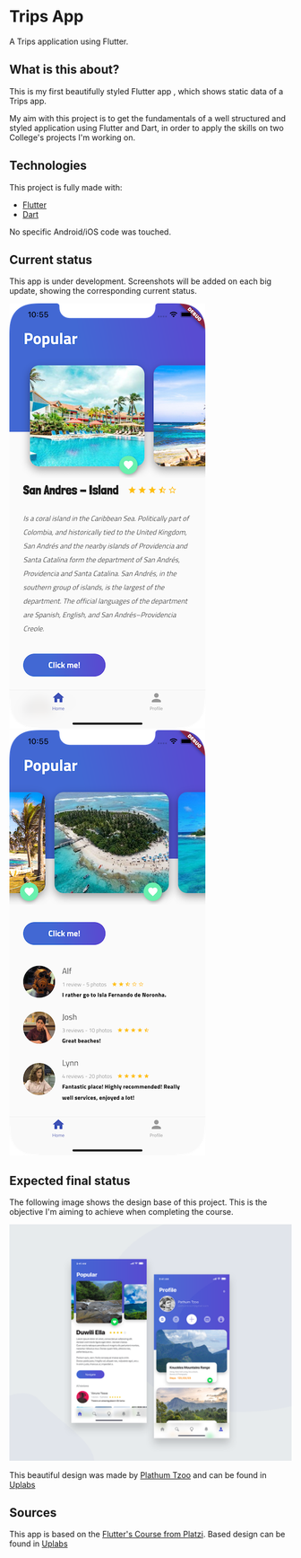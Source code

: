 # Trips App
A Trips application using Flutter.

## What is this about?

This is my first beautifully styled Flutter app , which shows static data of a Trips app. 

My aim with this project is to get the fundamentals of a well structured and styled application using Flutter and Dart, in order to apply the skills on two College's projects I'm working on.

## Technologies
This project is fully made with:
* [Flutter](https://flutter.dev/)
* [Dart](https://dart.dev/)

No specific Android/iOS code was touched.

## Current status
This app is under development. 
Screenshots will be added on each big update, showing the corresponding current status.

![Place Description | Screen](assets/screens/trips_app_latest_1.png)
![Place Description | Screen](assets/screens/trips_app_latest_2.png)

## Expected final status
The following image shows the design base of this project. This is the objective I'm aiming to achieve when completing the course. 

![Trips App Base Comp](assets/screens/trips_app_base_comp.png)

This beautiful design was made by [Plathum Tzoo](https://www.uplabs.com/pathumtzoo) and can be found in [Uplabs](https://www.uplabs.com/posts/ui7-kit)

## Sources
This app is based on the [Flutter's Course from Platzi](https://platzi.com/clases/flutter/).
Based design can be found in [Uplabs](https://www.uplabs.com/posts/ui7-kit)
